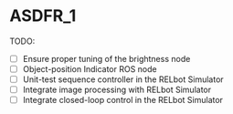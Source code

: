 # ASDFR_1

TODO:

- [ ] Ensure proper tuning of the brightness node
- [ ] Object-position Indicator ROS node
- [ ] Unit-test sequence controller in the RELbot Simulator
- [ ] Integrate image processing with RELbot Simulator
- [ ] Integrate closed-loop control in the RELbot Simulator
